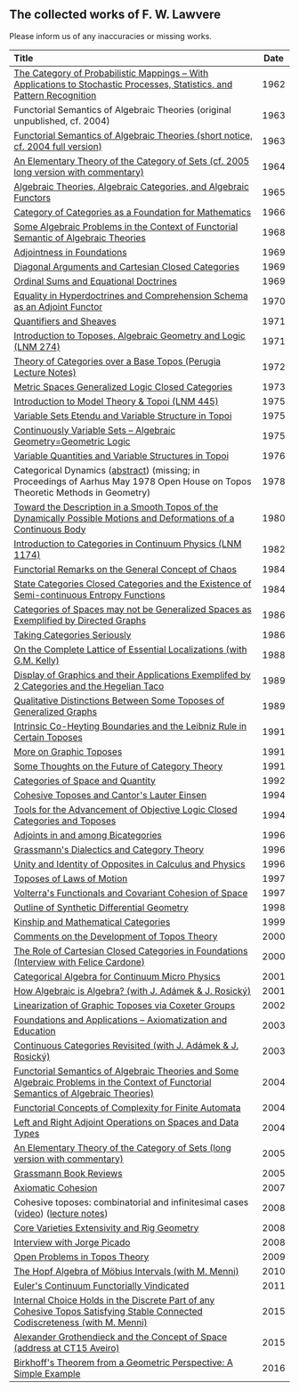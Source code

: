 ## The collected works of F. W. Lawvere

Please inform us of any inaccuracies or missing works.

| Title | Date |
|:------|:----:|
|[The Category of Probabilistic Mappings – With Applications to Stochastic Processes, Statistics, and Pattern Recognition](https://github.com/mattearnshaw/lawvere/blob/master/pdfs/1962-the-category-of-probabilistic-mappings.pdf)|1962|
|Functorial Semantics of Algebraic Theories (original unpublished, cf. 2004)|1963|
|[Functorial Semantics of Algebraic Theories (short notice, cf. 2004 full version)](https://github.com/mattearnshaw/lawvere/blob/master/pdfs/1963-functorial-semantics-of-algebraic-theories-(short).pdf)|1963|
|[An Elementary Theory of the Category of Sets (cf. 2005 long version with commentary)](https://github.com/mattearnshaw/lawvere/blob/master/pdfs/1964-an-elementary-theory-of-the-category-of-sets.pdf)|1964|
|[Algebraic Theories, Algebraic Categories, and Algebraic Functors](https://github.com/mattearnshaw/lawvere/blob/master/pdfs/1965-algebraic-theories-algebraic-categories-and-algebraic-functors.pdf)|1965|
|[Category of Categories as a Foundation for Mathematics](https://github.com/mattearnshaw/lawvere/blob/master/pdfs/1966-category-of-categories-as-a-foundation-for-mathematics.pdf)|1966|
|[Some Algebraic Problems in the Context of Functorial Semantic of Algebraic Theories](https://github.com/mattearnshaw/lawvere/blob/master/pdfs/1968-some-algebraic-problems-in-the-context-of-functorial-semantic-of-algebraic-theories.pdf)|1968|
|[Adjointness in Foundations](https://github.com/mattearnshaw/lawvere/blob/master/pdfs/1969-adjointness-in-foundations.pdf)|1969|
|[Diagonal Arguments and Cartesian Closed Categories](https://github.com/mattearnshaw/lawvere/blob/master/pdfs/1969-diagonal-arguments-and-cartesian-closed-categories.pdf)|1969|
|[Ordinal Sums and Equational Doctrines](https://github.com/mattearnshaw/lawvere/blob/master/pdfs/1969-ordinal-sums-and-equational-doctrines.pdf)|1969|
|[Equality in Hyperdoctrines and Comprehension Schema as an Adjoint Functor](https://github.com/mattearnshaw/lawvere/blob/master/pdfs/1970-equality-in-hyperdoctrines-and-comprehension-schema-as-an-adjoint-functor.pdf)|1970|
|[Quantifiers and Sheaves](https://github.com/mattearnshaw/lawvere/blob/master/pdfs/1971-quantifiers-and-sheaves.pdf)|1971|
|[Introduction to Toposes, Algebraic Geometry and Logic (LNM 274)](https://github.com/mattearnshaw/lawvere/blob/master/pdfs/1971-introduction-to-toposes-algebraic-geometry-and-logic.pdf)|1971|
|[Theory of Categories over a Base Topos (Perugia Lecture Notes)](https://github.com/mattearnshaw/lawvere/blob/master/pdfs/1972-perugia-lecture-notes.pdf)|1972|
|[Metric Spaces Generalized Logic Closed Categories](https://github.com/mattearnshaw/lawvere/blob/master/pdfs/1973-metric-spaces-generalized-logic-closed-categories.pdf)|1973|
|[Introduction to Model Theory & Topoi (LNM 445)](https://github.com/mattearnshaw/lawvere/blob/master/pdfs/1975-introduction-to-model-theory-and-topoi.pdf)|1975|
|[Variable Sets Etendu and Variable Structure in Topoi](https://github.com/mattearnshaw/lawvere/blob/master/pdfs/1975-variable-sets-etendu-and-variable-structure-in-topoi.pdf)|1975|
|[Continuously Variable Sets – Algebraic Geometry=Geometric Logic](https://github.com/mattearnshaw/lawvere/blob/master/pdfs/1975-continuously-variable-sets-algebraic-geometry--geometric-logic.pdf)|1975|
|[Variable Quantities and Variable Structures in Topoi](https://github.com/mattearnshaw/lawvere/blob/master/pdfs/1976-variable-quantities-and-variable-structures-in-topoi.pdf)|1976|
|Categorical Dynamics ([abstract](https://github.com/mattearnshaw/lawvere/blob/master/pdfs/1978-categorical-dynamics-abstract.pdf)) (missing; in Proceedings of Aarhus May 1978 Open House on Topos Theoretic Methods in Geometry)|1978|
|[Toward the Description in a Smooth Topos of the Dynamically Possible Motions and Deformations of a Continuous Body](https://github.com/mattearnshaw/lawvere/blob/master/pdfs/1980-toward-the-description-in-a-smooth-topos-of-the-dynamically-possible-motions-and-deformations-of-a-continuous-body.pdf)|1980|
|[Introduction to Categories in Continuum Physics (LNM 1174)](https://github.com/mattearnshaw/lawvere/blob/master/pdfs/1982-introduction-to-categories-in-continuum-physics.pdf)|1982|
|[Functorial Remarks on the General Concept of Chaos](https://github.com/mattearnshaw/lawvere/blob/master/pdfs/1984-functorial-remarks-on-the-general-concept-of-chaos.pdf)|1984|
|[State Categories Closed Categories and the Existence of Semi-continuous Entropy Functions](https://github.com/mattearnshaw/lawvere/blob/master/pdfs/1984-state-categories-closed-categories-and-the-existence-of-semi-continuous-entropy-functions.pdf)|1984|
|[Categories of Spaces may not be Generalized Spaces as Exemplified by Directed Graphs](https://github.com/mattearnshaw/lawvere/blob/master/pdfs/1986-categories-of-spaces-may-not-be-generalized-spaces-as-exemplified-by-directed-graphs.pdf)|1986|
|[Taking Categories Seriously](https://github.com/mattearnshaw/lawvere/blob/master/pdfs/1986-taking-categories-seriously.pdf)|1986|
|[On the Complete Lattice of Essential Localizations (with G.M. Kelly)](https://github.com/mattearnshaw/lawvere/blob/master/pdfs/1988-on-the-complete-lattice-of-essential-localizations.pdf)|1988|
|[Display of Graphics and their Applications Exemplifed by 2 Categories and the Hegelian Taco](https://github.com/mattearnshaw/lawvere/blob/master/pdfs/1989-display-of-graphics-and-their-applications-exemplifed-by-2-categories-and-the-hegelian-taco.pdf)|1989|
|[Qualitative Distinctions Between Some Toposes of Generalized Graphs](https://github.com/mattearnshaw/lawvere/blob/master/pdfs/1989-qualitative-distinctions-between-some-toposes-of-generalized-graphs.pdf)|1989|
|[Intrinsic Co-Heyting Boundaries and the Leibniz Rule in Certain Toposes](https://github.com/mattearnshaw/lawvere/blob/master/pdfs/1991-intrinsic-co-heyting-boundaries-and-the-leibniz-rule-in-certain-toposes.pdf)|1991|
|[More on Graphic Toposes](https://github.com/mattearnshaw/lawvere/blob/master/pdfs/1991-more-on-graphic-toposes.pdf)|1991|
|[Some Thoughts on the Future of Category Theory](https://github.com/mattearnshaw/lawvere/blob/master/pdfs/1991-some-thoughts-on-the-future-of-category-theory.pdf)|1991|
|[Categories of Space and Quantity](https://github.com/mattearnshaw/lawvere/blob/master/pdfs/1992-categories-of-space-and-quantity.pdf)|1992|
|[Cohesive Toposes and Cantor's Lauter Einsen](https://github.com/mattearnshaw/lawvere/blob/master/pdfs/1994-cohesive-toposes-and-cantors-lauter-einsen.pdf)|1994|
|[Tools for the Advancement of Objective Logic Closed Categories and Toposes](https://github.com/mattearnshaw/lawvere/blob/master/pdfs/1994-tools-for-the-advancement-of-objective-logic-closed-categories-and-toposes.pdf)|1994|
|[Adjoints in and among Bicategories](https://github.com/mattearnshaw/lawvere/blob/master/pdfs/1996-adjoints-in-and-among-bicategories.pdf)|1996|
|[Grassmann's Dialectics and Category Theory](https://github.com/mattearnshaw/lawvere/blob/master/pdfs/1996-grassmans-dialectics-and-category-theory.pdf)|1996|
|[Unity and Identity of Opposites in Calculus and Physics](https://github.com/mattearnshaw/lawvere/blob/master/pdfs/1996-unity-and-identity-of-opposites-in-calculus-and-physics.pdf)|1996|
|[Toposes of Laws of Motion](https://github.com/mattearnshaw/lawvere/blob/master/pdfs/1997-toposes-of-laws-of-motion.pdf)|1997|
|[Volterra's Functionals and Covariant Cohesion of Space](https://github.com/mattearnshaw/lawvere/blob/master/pdfs/1997-volterras-functionals-and-covariant-cohesion-of-space.pdf)|1997|
|[Outline of Synthetic Differential Geometry](https://github.com/mattearnshaw/lawvere/blob/master/pdfs/1998-outline-of-synthetic-differential-geometry.pdf)|1998|
|[Kinship and Mathematical Categories](https://github.com/mattearnshaw/lawvere/blob/master/pdfs/1999-kinship-and-mathematical-categories.pdf)|1999|
|[Comments on the Development of Topos Theory](https://github.com/mattearnshaw/lawvere/blob/master/pdfs/2000-comments-on-the-development-of-topos-theory.pdf)|2000|
|[The Role of Cartesian Closed Categories in Foundations (Interview with Felice Cardone)](https://github.com/mattearnshaw/lawvere/blob/master/pdfs/2000-cardone-interview.pdf)|2000|
|[Categorical Algebra for Continuum Micro Physics](https://github.com/mattearnshaw/lawvere/blob/master/pdfs/2001-categorical-algebra-for-continuum-micro-physics.pdf)|2001|
|[How Algebraic is Algebra? (with J. Adámek & J. Rosický)](https://github.com/mattearnshaw/lawvere/blob/master/pdfs/2001-how-algebraic-is-algebra.pdf)|2001|
|[Linearization of Graphic Toposes via Coxeter Groups](https://github.com/mattearnshaw/lawvere/blob/master/pdfs/2002-linearization-of-graphic-toposes-via-coxeter-groups.pdf)|2002|
|[Foundations and Applications – Axiomatization and Education](https://github.com/mattearnshaw/lawvere/blob/master/pdfs/2003-foundations-and-applications-axiomatization-and-education.pdf)|2003|
|[Continuous Categories Revisited (with J. Adámek & J. Rosický)](https://github.com/mattearnshaw/lawvere/blob/master/pdfs/2003-continuous-categories-revisited.pdf)|2003|
|[Functorial Semantics of Algebraic Theories and Some Algebraic Problems in the Context of Functorial Semantics of Algebraic Theories)](https://github.com/mattearnshaw/lawvere/blob/master/pdfs/2004-functorial-semantics-of-algebraic-theories-etc.pdf)|2004|
|[Functorial Concepts of Complexity for Finite Automata](https://github.com/mattearnshaw/lawvere/blob/master/pdfs/2004-functorial-concepts-of-complexity-for-finite-automata.pdf)|2004|
|[Left and Right Adjoint Operations on Spaces and Data Types](https://github.com/mattearnshaw/lawvere/blob/master/pdfs/2004-left-and-right-adjoint-operations-on-spaces-and-data-types.pdf)|2004|
|[An Elementary Theory of the Category of Sets (long version with commentary)](https://github.com/mattearnshaw/lawvere/blob/master/pdfs/2005-an-elementary-theory-of-the-category-of-sets-with-commentary.pdf)|2005|
|[Grassmann Book Reviews](https://github.com/mattearnshaw/lawvere/blob/master/pdfs/2005-book-reviews.pdf)|2005|
|[Axiomatic Cohesion](https://github.com/mattearnshaw/lawvere/blob/master/pdfs/2007-axiomatic-cohesion.pdf)|2007|
|Cohesive toposes: combinatorial and infinitesimal cases ([video](https://www.youtube.com/user/rfcwalters/videos)) ([lecture notes](https://github.com/mattearnshaw/lawvere/blob/master/pdfs/2008-cohesive-toposes-combinatorial-and-infinitesimal-cases.pdf))|2008|
|[Core Varieties Extensivity and Rig Geometry](https://github.com/mattearnshaw/lawvere/blob/master/pdfs/2008-core-varieties-extensivity-and-rig-geometry.pdf)|2008|
|[Interview with Jorge Picado](https://github.com/mattearnshaw/lawvere/blob/master/pdfs/2008-picado-interview.pdf)|2008|
|[Open Problems in Topos Theory](https://github.com/mattearnshaw/lawvere/blob/master/pdfs/2009-open-problems-in-topos-theory.pdf)|2009|
|[The Hopf Algebra of Möbius Intervals (with M. Menni)](https://github.com/mattearnshaw/lawvere/blob/master/pdfs/2010-the-hopf-algebra-of-mobius-intervals.pdf)|2010|
|[Euler's Continuum Functorially Vindicated](https://github.com/mattearnshaw/lawvere/blob/master/pdfs/2011-euler's-continuum-functorially-vindicated.pdf)|2011|
|[Internal Choice Holds in the Discrete Part of any Cohesive Topos Satisfying Stable Connected Codiscreteness (with M. Menni)](https://github.com/mattearnshaw/lawvere/blob/master/pdfs/2015-internal-choice-holds-in-the-discrete-part-of-any-cohesive-topos-satisfying-stable-connected-codiscreteness.pdf)|2015|
|[Alexander Grothendieck and the Concept of Space (address at CT15 Aveiro)](https://github.com/mattearnshaw/lawvere/blob/master/pdfs/2015-alexander-grothendieck-and-the-concept-of-space.pdf)|2015|
|[Birkhoff's Theorem from a Geometric Perspective: A Simple Example](https://github.com/mattearnshaw/lawvere/blob/master/pdfs/2016-birkhoffs-theorem-from-a-geometric-perspective-a-simple-example.pdf)|2016|
